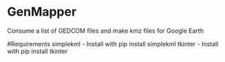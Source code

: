 # GenMapper
Consume a list of GEDCOM files and make kmz files for Google Earth

#Requirements
simplekml - 
   Install with pip install simplekml
tkinter -
   Install with pip install tkinter


